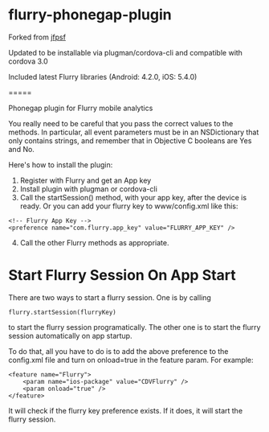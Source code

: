 flurry-phonegap-plugin
======================

Forked from [jfpsf](https://github.com/jfpsf/flurry-phonegap-plugin)

Updated to be installable via plugman/cordova-cli and compatible with cordova 3.0

Included latest Flurry libraries (Android: 4.2.0, iOS: 5.4.0)


=====

Phonegap plugin for Flurry mobile analytics

You really need to be careful that you pass the correct values to the methods. In particular, all event parameters must be
in an NSDictionary that only contains strings, and remember that in Objective C booleans are Yes and No.

Here's how to install the plugin:

1. Register with Flurry and get an App key
2. Install plugin with plugman or cordova-cli
3. Call the startSession() method, with your app key, after the device is ready. Or you can add your flurry key to www/config.xml like this:

```
<!-- Flurry App Key -->
<preference name="com.flurry.app_key" value="FLURRY_APP_KEY" />
```

4. Call the other Flurry methods as appropriate.


Start Flurry Session On App Start
=================================

There are two ways to start a flurry session. One is by calling 

```
flurry.startSession(flurryKey)
```

to start the flurry session programatically. The other one is to start the flurry session automatically on app startup.

To do that, all you have to do is to add the above preference to the config.xml file and turn on onload=true in the feature param. For example:

```
<feature name="Flurry">
    <param name="ios-package" value="CDVFlurry" />
    <param onload="true" />
</feature>
```

It will check if the flurry key preference exists. If it does, it will start the flurry session.




